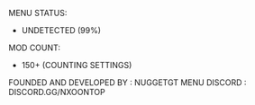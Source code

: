MENU STATUS: 
- UNDETECTED (99%)

MOD COUNT:
- 150+ (COUNTING SETTINGS)

FOUNDED AND DEVELOPED BY : NUGGETGT
MENU DISCORD : DISCORD.GG/NXOONTOP
